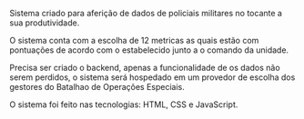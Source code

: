 Sistema criado para aferição de dados de policiais militares no tocante a sua produtividade.

O sistema conta com a escolha de 12 metricas as quais estão com pontuações de acordo com o estabelecido junto a o comando da unidade.

Precisa ser criado o backend, apenas a funcionalidade de os dados não serem perdidos, o sistema será hospedado em um provedor de escolha dos gestores do Batalhao de Operações Especiais.

O sistema foi feito nas tecnologias: HTML, CSS e JavaScript.
